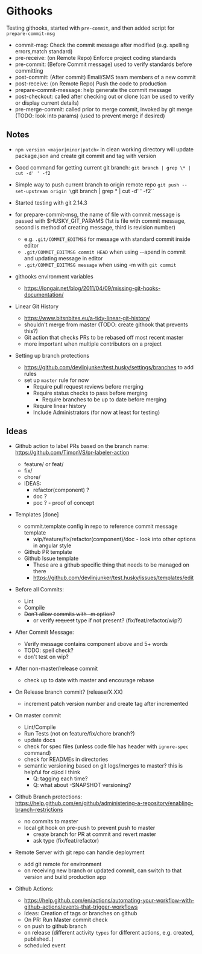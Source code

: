 # Githooks

Testing githooks, started with `pre-commit`, and then added script for `prepare-commit-msg`

- commit-msg: Check the commit message after modified (e.g. spelling errors,match standard)
- pre-receive: (on Remote Repo) Enforce project coding standards
- pre-commit: (Before Commit message) used to verify standards before committing
- post-commit: (After commit) Email/SMS team members of a new commit
- post-receive: (on Remote Repo) Push the code to production
- prepare-commit-message: help generate the commit message
- post-checkout: called after checking out or clone (can be used to verify or display current details)
- pre-merge-commit: called prior to merge commit, invoked by git merge (TODO: look into params) (used to prevent merge if desired)

## Notes

 - `npm version <major|minor|patch>` in clean working directory will update package.json and create git commit and tag with version

 - Good command for getting current git branch: `git branch | grep \* | cut -d' ' -f2`

 - Simple way to push current branch to origin remote repo `git push --set-upstream origin \`git branch | grep \* | cut -d' ' -f2\``

 - Started testing with git 2.14.3

 - for prepare-commit-msg, the name of file with commit message is passed with $HUSKY_GIT_PARAMS (1st is file with commit message, second is method of creating message, third is revision number)
    - e.g. `.git/COMMIT_EDITMSG` for message with standard commit inside editor
    - `.git/COMMIT_EDITMSG commit HEAD` when using --apend in commit and updating message in editor
    - `.git/COMMIT_EDITMSG message` when using -m with `git commit` 

 - githooks environment variables
    - https://longair.net/blog/2011/04/09/missing-git-hooks-documentation/

 - Linear Git History
   - https://www.bitsnbites.eu/a-tidy-linear-git-history/
   - shouldn't merge from master (TODO: create githook that prevents this?)
   - Git action that checks PRs to be rebased off most recent master
   - more important when multiple contributors on a project

 - Setting up branch protections
    - https://github.com/devlinjunker/test.husky/settings/branches to add rules
    - set up `master` rule for now
      - Require pull request reviews before merging
      - Require status checks to pass before merging
        - Require branches to be up to date before merging
      - Require linear history
      - Include Administrators (for now at least for testing)

## Ideas
 - Github action to label PRs based on the branch name: https://github.com/TimonVS/pr-labeler-action
    - feature/ or feat/
    - fix/
    - chore/
    - IDEAS:
      - refactor(component) ?
      - doc ?
      - poc ? - proof of concept

 - Templates [done]
    - commit.template config in repo to reference commit message template
      - wip/feature/fix/refactor(component)/doc - look into other options in angular style
    - Github PR template
    - Github Issue template
      - These are a github specific thing that needs to be managed on there
      - https://github.com/devlinjunker/test.husky/issues/templates/edit
 - Before all Commits:
    - Lint
    - Compile
    - ~~Don't allow commits with -m option?~~
      - or verify ~~request~~ type if not present? (fix/feat/refactor/wip?)

 - After Commit Message:
    - Verify message contains component above and 5+ words
    - TODO: spell check?
    - don't test on wip?

 - After non-master/release commit
    - check up to date with master and encourage rebase

 - On Release branch commit? (release/X.XX)
    - increment patch version number and create tag after incremented 

 - On master commit 
    - Lint/Compile
    - Run Tests (not on feature/fix/chore branch?)
    - update docs
    - check for spec files (unless code file has header with `ignore-spec` command)
    - check for READMEs in directories
    - semantic versioning based on git logs/merges to master? this is helpful for ci/cd I think
      - Q: tagging each time?
      - Q: what about -SNAPSHOT versioning?

 - Github Branch protections: https://help.github.com/en/github/administering-a-repository/enabling-branch-restrictions
    - no commits to master
    - local git hook on pre-push to prevent push to master
      - create branch for PR at commit and revert master 
      - ask type (fix/feat/refactor)

 - Remote Server with git repo can handle deployment
    - add git remote for environment
    - on receiving new branch or updated commit, can switch to that version and build production app

 - Github Actions:
    - https://help.github.com/en/actions/automating-your-workflow-with-github-actions/events-that-trigger-workflows
    - Ideas: Creation of tags or branches on github
    - On PR: Run Master commit check 
    - on push to github branch
    - on release (different activity `types` for different actions, e.g. created, published..)
    - scheduled event
